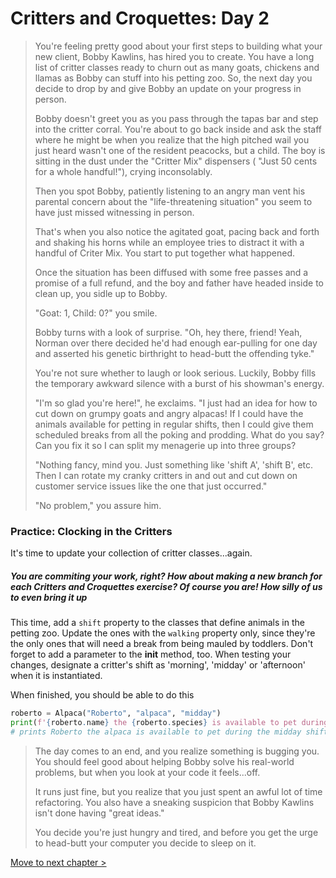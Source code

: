 # Critters and Croquettes: Day 2

>You're feeling pretty good about your first steps to building what your new client, Bobby Kawlins, has hired you to create. You have a long list of critter classes ready to churn out as many goats, chickens and llamas as Bobby can stuff into his petting zoo. So, the next day you decide to drop by and give Bobby an update on your progress in person.
>
> Bobby doesn't greet you as you pass through the tapas bar and step into the critter corral. You're about to go back inside and ask the staff where he might be when you realize that the high pitched wail you just heard wasn't one of the resident peacocks, but a child. The boy is sitting in the dust under the "Critter Mix" dispensers ( "Just 50 cents for a whole handful!"), crying inconsolably.
>
>Then you spot Bobby, patiently listening to an angry man vent his parental concern about the "life-threatening situation" you seem to have just missed witnessing in person.
>
>That's when you also notice the agitated goat, pacing back and forth and shaking his horns while an employee tries to distract it with a handful of Criter Mix. You start to put together what happened.
>
>Once the situation has been diffused with some free passes and a promise of a full refund, and the boy and father have headed inside to clean up, you sidle up to Bobby.
>
>"Goat: 1, Child: 0?" you smile.
>
>Bobby turns with a look of surprise. "Oh, hey there, friend! Yeah, Norman over there decided he'd had enough ear-pulling for one day and asserted his genetic birthright to head-butt the offending tyke."
>
>You're not sure whether to laugh or look serious. Luckily, Bobby fills the temporary awkward silence with a burst of his showman's energy.
>
>"I'm so glad you're here!", he exclaims. "I just had an idea for how to cut down on grumpy goats and angry alpacas! If I could have the animals available for petting in regular shifts, then I could give them scheduled breaks from all the poking and prodding. What do you say? Can you fix it so I can split my menagerie up into three groups?
>
>"Nothing fancy, mind you. Just something like 'shift A', 'shift B', etc. Then I can rotate my cranky critters in and out and cut down on customer service issues like the one that just occurred."
>
>"No problem," you assure him.

### Practice: Clocking in the Critters
It's time to update your collection of critter classes...again.

##### *You are commiting your work, right? How about making a new branch for each Critters and Croquettes exercise? Of course you are! How silly of us to even bring it up*

This time, add a `shift` property to the classes that define animals in the petting zoo. Update the ones with the `walking` property only, since they're the only ones that will need a break from being mauled by toddlers. Don't forget to add a parameter to the __init__ method, too. When testing your changes, designate a critter's shift as 'morning', 'midday' or 'afternoon' when it is instantiated.

When finished, you should be able to do this
```py
roberto = Alpaca("Roberto", "alpaca", "midday")
print(f'{roberto.name} the {roberto.species} is available to pet during the {roberto.shift} shift.')
# prints Roberto the alpaca is available to pet during the midday shift.
```

> The day comes to an end, and you realize something is bugging you. You should feel good about helping Bobby solve his real-world problems, but when you look at your code it feels...off.
>
>It runs just fine, but you realize that you just spent an awful lot of time refactoring. You also have a sneaking suspicion that Bobby Kawlins isn't done having "great ideas."
>
>You decide you're just hungry and tired, and before you get the urge to head-butt your computer you decide to sleep on it.


[Move to next chapter >](./CC_METHODS.md)